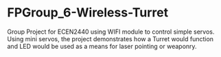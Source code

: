 # FPGroup_6-Wireless-Turret

Group Project for ECEN2440 using WIFI module to control simple servos. Using mini servos, the project demonstrates how a Turret would function and LED would be used as a means for laser pointing or weaponry. 
